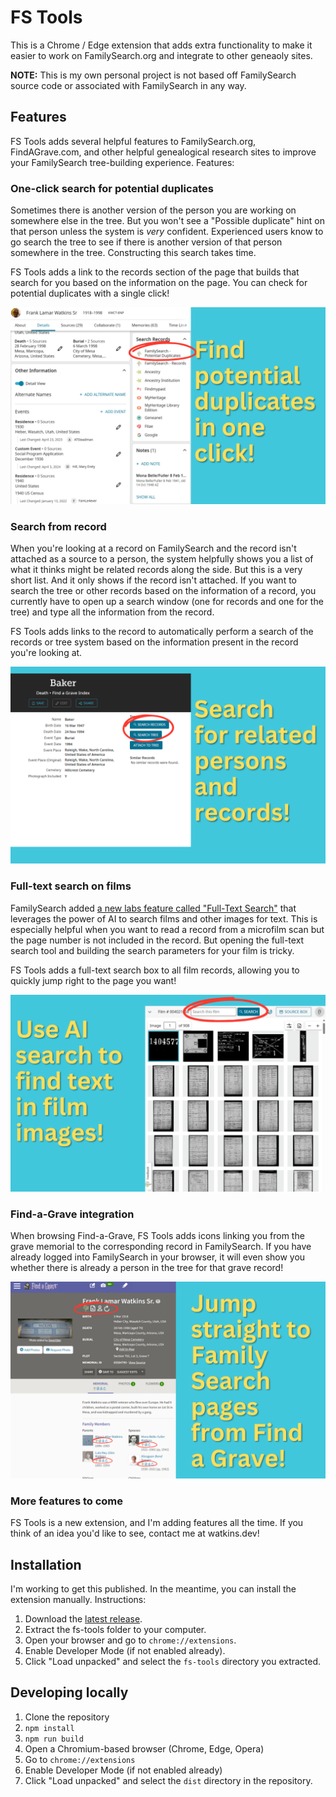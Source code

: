 # FS Tools

This is a Chrome / Edge extension that adds extra functionality to make it easier to work on FamilySearch.org and integrate to other geneaoly sites.

**NOTE:** This is my own personal project is not based off FamilySearch source code or associated with FamilySearch in any way.

## Features

FS Tools adds several helpful features to FamilySearch.org, FindAGrave.com, and other helpful genealogical research sites to improve your FamilySearch tree-building experience. Features:

### One-click search for potential duplicates

Sometimes there is another version of the person you are working on somewhere else in the tree. But you won't see a "Possible duplicate" hint on that person unless the system is *very* confident. Experienced users know to go search the tree to see if there is another version of that person somewhere in the tree. Constructing this search takes time.

FS Tools adds a link to the records section of the page that builds that search for you based on the information on the page. You can check for potential duplicates with a single click!

![Tree Search](./docs/img/screenshots/tree-search.png)

### Search from record

When you're looking at a record on FamilySearch and the record isn't attached as a source to a person, the system helpfully shows you a list of what it thinks might be related records along the side. But this is a very short list. And it only shows if the record isn't attached. If you want to search the tree or other records based on the information of a record, you currently have to open up a search window (one for records and one for the tree) and type all the information from the record.

FS Tools adds links to the record to automatically perform a search of the records or tree system based on the information present in the record you're looking at.

![Search from Records Page](./docs/img/screenshots/search-from-records-page.png)

### Full-text search on films

FamilySearch added [a new labs feature called "Full-Text Search"](https://www.familysearch.org/en/labs/) that leverages the power of AI to search films and other images for text. This is especially helpful when you want to read a record from a microfilm scan but the page number is not included in the record. But opening the full-text search tool and building the search parameters for your film is tricky.

FS Tools adds a full-text search box to all film records, allowing you to quickly jump right to the page you want!

![Full-Text Search](./docs/img/screenshots/full-text-search.png)

### Find-a-Grave integration

When browsing Find-a-Grave, FS Tools adds icons linking you from the grave memorial to the corresponding record in FamilySearch. If you have already logged into FamilySearch in your browser, it will even show you whether there is already a person in the tree for that grave record!

![Find-a-Grave integration](./docs/img/screenshots/findagrave-integration.png)

### More features to come

FS Tools is a new extension, and I'm adding features all the time. If you think of an idea you'd like to see, contact me at watkins.dev!

## Installation

I'm working to get this published. In the meantime, you can install the extension manually. Instructions:

1. Download the [latest release](https://github.com/matthewpwatkins/fs-tool/releases/latest/download/fs-tools-chrome.zip).
2. Extract the fs-tools folder to your computer.
3. Open your browser and go to `chrome://extensions`.
4. Enable Developer Mode (if not enabled already).
5. Click "Load unpacked" and select the `fs-tools` directory you extracted.

## Developing locally

1. Clone the repository
2. `npm install`
3. `npm run build`
4. Open a Chromium-based browser (Chrome, Edge, Opera)
5. Go to `chrome://extensions`
6. Enable Developer Mode (if not enabled already)
7. Click "Load unpacked" and select the `dist` directory in the repository.
